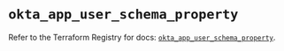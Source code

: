 # `okta_app_user_schema_property`

Refer to the Terraform Registry for docs: [`okta_app_user_schema_property`](https://registry.terraform.io/providers/okta/okta/4.14.0/docs/resources/app_user_schema_property).
